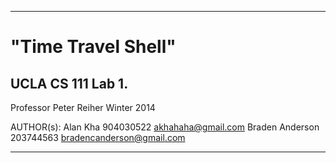 -------------------------------------------------------------------------------
"Time Travel Shell"
===================
UCLA CS 111 Lab 1. 
-------------------
Professor Peter Reiher
Winter 2014

AUTHOR(s):
Alan Kha		904030522	akhahaha@gmail.com
Braden Anderson	203744563	bradencanderson@gmail.com

-------------------------------------------------------------------------------
